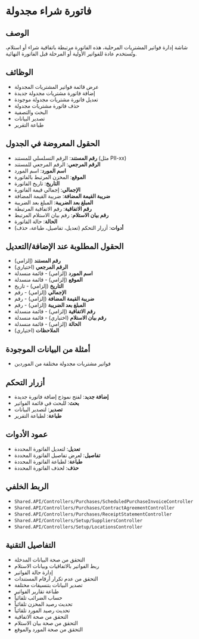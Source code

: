 # فاتورة شراء مجدولة

## الوصف
شاشة إدارة فواتير المشتريات المرحلية، هذه الفاتورة مرتبطة باتفاقية شراء أو استلام، وتُستخدم عادة للفواتير الأولية أو المرحلة قبل الفاتورة النهائية.

## الوظائف
- عرض قائمة فواتير المشتريات المجدولة
- إضافة فاتورة مشتريات مجدولة جديدة
- تعديل فاتورة مشتريات مجدولة موجودة
- حذف فاتورة مشتريات مجدولة
- البحث والتصفية
- تصدير البيانات
- طباعة التقرير

## الحقول المعروضة في الجدول
- **رقم المستند**: الرقم التسلسلي للمستند (مثل PII-xx)
- **الرقم المرجعي**: الرقم المرجعي للمستند
- **اسم المورد**: اسم المورد
- **الموقع**: المخزن المرتبط بالفاتورة
- **التاريخ**: تاريخ الفاتورة
- **الإجمالي**: إجمالي قيمة الفاتورة
- **ضريبة القيمة المضافة**: ضريبة القيمة المضافة
- **المبلغ بعد الضريبة**: المبلغ بعد الضريبة
- **رقم الاتفاقية**: رقم الاتفاقية المرتبطة
- **رقم بيان الاستلام**: رقم بيان الاستلام المرتبط
- **الحالة**: حالة الفاتورة
- **أدوات**: أزرار التحكم (تعديل، تفاصيل، طباعة، حذف)

## الحقول المطلوبة عند الإضافة/التعديل
- **رقم المستند** (إلزامي)
- **الرقم المرجعي** (اختياري)
- **اسم المورد** (إلزامي) - قائمة منسدلة
- **الموقع** (إلزامي) - قائمة منسدلة
- **التاريخ** (إلزامي) - تاريخ
- **الإجمالي** (إلزامي) - رقم
- **ضريبة القيمة المضافة** (إلزامي) - رقم
- **المبلغ بعد الضريبة** (إلزامي) - رقم
- **رقم الاتفاقية** (إلزامي) - قائمة منسدلة
- **رقم بيان الاستلام** (اختياري) - قائمة منسدلة
- **الحالة** (إلزامي) - قائمة منسدلة
- **الملاحظات** (اختياري)

## أمثلة من البيانات الموجودة
- فواتير مشتريات مجدولة مختلفة من الموردين

## أزرار التحكم
- **إضافة جديد**: لفتح نموذج إضافة فاتورة جديدة
- **بحث**: للبحث في قائمة الفواتير
- **تصدير**: لتصدير البيانات
- **طباعة**: لطباعة التقرير

## عمود الأدوات
- **تعديل**: لتعديل الفاتورة المحددة
- **تفاصيل**: لعرض تفاصيل الفاتورة المحددة
- **طباعة**: لطباعة الفاتورة المحددة
- **حذف**: لحذف الفاتورة المحددة

## الربط الخلفي
- `Shared.API/Controllers/Purchases/ScheduledPurchaseInvoiceController`
- `Shared.API/Controllers/Purchases/ContractAgreementController`
- `Shared.API/Controllers/Purchases/ReceiptStatementController`
- `Shared.API/Controllers/Setup/SuppliersController`
- `Shared.API/Controllers/Setup/LocationsController`

## التفاصيل التقنية
- التحقق من صحة البيانات المدخلة
- ربط الفواتير بالاتفاقيات وبيانات الاستلام
- إدارة حالة الفواتير
- التحقق من عدم تكرار أرقام المستندات
- تصدير البيانات بتنسيقات مختلفة
- طباعة تقارير الفواتير
- حساب الضرائب تلقائياً
- تحديث رصيد المخزن تلقائياً
- تحديث رصيد المورد تلقائياً
- التحقق من صحة الاتفاقية
- التحقق من صحة بيان الاستلام
- التحقق من صحة المورد والموقع
